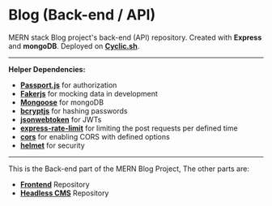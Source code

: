 # Blog (Back-end / API)

MERN stack Blog project's back-end (API) repository. Created with **Express** and **mongoDB**. Deployed on [**Cyclic.sh**](https://www.cyclic.sh/).

---

**Helper Dependencies:**

-   [**Passport.js**](https://www.passportjs.org/) for authorization
-   [**Fakerjs**](https://fakerjs.dev/) for mocking data in development
-   [**Mongoose**](https://mongoosejs.com/) for mongoDB
-   [**bcryptjs**](https://www.npmjs.com/package/bcryptjs) for hashing passwords
-   [**jsonwebtoken**](https://www.npmjs.com/package/jsonwebtoken) for JWTs
-   [**express-rate-limit**](https://www.npmjs.com/package/express-rate-limit) for limiting the post requests per defined time
-   [**cors**](https://www.npmjs.com/package/helmet) for enabling CORS with defined options
-   [**helmet**](https://www.npmjs.com/package/helmet) for security

---

This is the Back-end part of the MERN Blog Project, The other parts are:

-   [**Frontend**](https://github.com/fatiharapoglu/blog-frontend) Repository
-   [**Headless CMS**](https://github.com/fatiharapoglu/blog-cms) Repository
